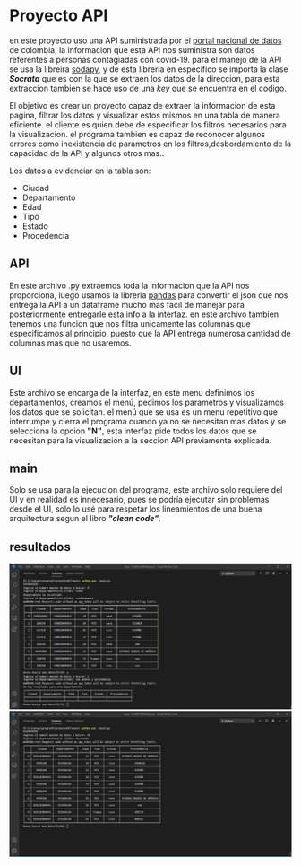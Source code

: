 # Proyecto  API
en este proyecto uso una API suministrada por el [portal nacional de datos](https://www.datos.gov.co/) de colombia, la informacion que esta API nos suministra son datos referentes a personas contagiadas con covid-19. para el manejo de la API se usa la libreira [sodapy](https://pypi.org/project/sodapy/), y de esta libreria en especifico se importa la clase ***Socrata*** que es con la que se extraen los datos de la direccion, para esta extraccion tambien se hace uso de una *key* que se encuentra en el codigo.

El objetivo es crear un proyecto capaz de extraer la informacion de esta pagina, filtrar los datos y visualizar estos mismos en una tabla de manera eficiente. el cliente es quien debe de especificar los filtros necesarios para la visualizacion. el programa tambien es capaz de reconocer algunos errores como inexistencia de parametros en los filtros,desbordamiento de la capacidad de la API y algunos otros mas..

Los datos a evidenciar en la tabla son:
* Ciudad
* Departamento
* Edad
* Tipo
* Estado
* Procedencia

## API

En este archivo .py extraemos toda la informacion que la API nos proporciona, luego usamos la libreria [pandas](https://pandas.pydata.org/) para convertir el json que nos entrega la API a un dataframe mucho mas facil de manejar para posteriormente entregarle esta info a la interfaz. en este archivo tambien tenemos una funcion que nos filtra unicamente las columnas que especificamos al principio, puesto que la API entrega numerosa cantidad de columnas mas que no usaremos.

## UI

Este archivo se encarga de la interfaz, en este menu definimos los departamentos, creamos el menú, pedimos los parametros y visualizamos los datos que se solicitan. el menú que se usa es un menu repetitivo que interrumpe y cierra el programa cuando ya no se necesitan mas datos y se selecciona la opcion **"N"**, esta interfaz pide todos los datos que se necesitan para la visualizacion a la seccion API previamente explicada.

## main

Solo se usa para la ejecucion del programa, este archivo solo requiere del UI y en realidad es innecesario, pues se podría ejecutar sin problemas desde el UI, solo lo usé para respetar los lineamientos de una buena arquitectura segun el libro ***"clean code"***.

## resultados

![alt text](https://github.com/juan-suarez/miniproyectos-python/blob/main/imagenes/unusual.jpg)
![alt text](https://github.com/juan-suarez/miniproyectos-python/blob/main/imagenes/usual.jpg)
